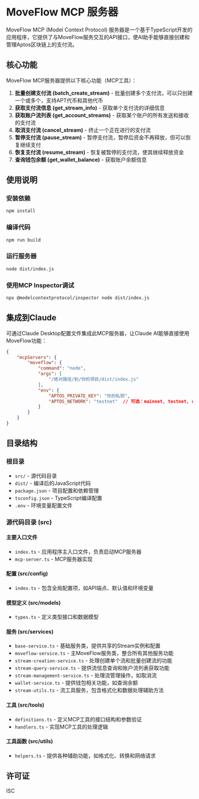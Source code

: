 # MoveFlow MCP 服务器

MoveFlow MCP (Model Context Protocol) 服务器是一个基于TypeScript开发的应用程序，它提供了与MoveFlow服务交互的API接口，使AI助手能够直接创建和管理Aptos区块链上的支付流。

## 核心功能

MoveFlow MCP服务器提供以下核心功能（MCP工具）：

1. **批量创建支付流 (batch_create_stream)** - 批量创建多个支付流，可以只创建一个或多个，支持APT代币和其他代币
2. **获取支付流信息 (get_stream_info)** - 获取单个支付流的详细信息
3. **获取账户流列表 (get_account_streams)** - 获取某个账户的所有发送和接收的支付流
4. **取消支付流 (cancel_stream)** - 终止一个正在进行的支付流
5. **暂停支付流 (pause_stream)** - 暂停支付流，暂停后资金不再释放，但可以恢复继续支付
6. **恢复支付流 (resume_stream)** - 恢复被暂停的支付流，使其继续释放资金
7. **查询钱包余额 (get_wallet_balance)** - 获取账户余额信息

## 使用说明

### 安装依赖
```bash
npm install
```

### 编译代码
```bash
npm run build
```

### 运行服务器
```bash
node dist/index.js
```

### 使用MCP Inspector调试
```bash
npx @modelcontextprotocol/inspector node dist/index.js
```

## 集成到Claude
可通过Claude Desktop配置文件集成此MCP服务器，让Claude AI能够直接使用MoveFlow功能：

```json
{
    "mcpServers": {
        "moveflow": {
            "command": "node",
            "args": [
                "/绝对路径/到/你的项目/dist/index.js"
            ],
            "env": {
                "APTOS_PRIVATE_KEY": "你的私钥",
                "APTOS_NETWORK": "testnet"  // 可选：mainnet, testnet, devnet
            }
        }
    }
}
```

## 目录结构

### 根目录
- `src/` - 源代码目录
- `dist/` - 编译后的JavaScript代码
- `package.json` - 项目配置和依赖管理
- `tsconfig.json` - TypeScript编译配置
- `.env` - 环境变量配置文件

### 源代码目录 (src)

#### 主要入口文件
- `index.ts` - 应用程序主入口文件，负责启动MCP服务器
- `mcp-server.ts` - MCP服务器实现

#### 配置 (src/config)
- `index.ts` - 包含全局配置项，如API端点、默认值和环境变量

#### 模型定义 (src/models)
- `types.ts` - 定义类型接口和数据模型

#### 服务 (src/services)
- `base-service.ts` - 基础服务类，提供共享的Stream实例和配置
- `moveflow-service.ts` - 主MoveFlow服务类，整合所有其他服务功能
- `stream-creation-service.ts` - 处理创建单个流和批量创建流的功能
- `stream-query-service.ts` - 提供流信息查询和账户流列表获取功能 
- `stream-management-service.ts` - 处理流管理操作，如取消流
- `wallet-service.ts` - 提供钱包相关功能，如查询余额
- `stream-utils.ts` - 流工具服务，包含格式化和数据处理辅助方法

#### 工具 (src/tools)
- `definitions.ts` - 定义MCP工具的接口结构和参数验证
- `handlers.ts` - 实现MCP工具的处理逻辑

#### 工具函数 (src/utils)
- `helpers.ts` - 提供各种辅助功能，如格式化、转换和网络请求 

## 许可证

ISC 